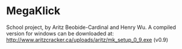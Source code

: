 # MegaKlick
School project, by Aritz Beobide-Cardinal and Henry Wu.
A compiled version for windows can be downloaded at:
http://www.aritzcracker.ca/uploads/aritz/mk_setup_0_9.exe
(v0.9)
